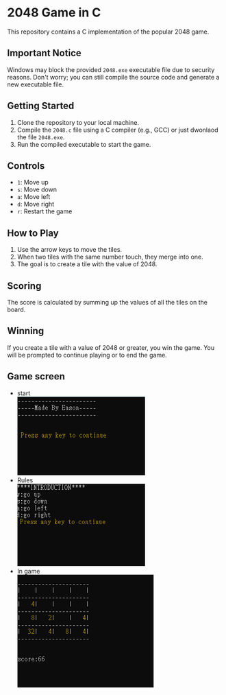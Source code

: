 # 2048 Game in C
This repository contains a C implementation of the popular 2048 game.

## Important Notice
Windows may block the provided `2048.exe` executable file due to security reasons. Don't worry; you can still compile the source code and generate a new executable file.

## Getting Started
1. Clone the repository to your local machine.
2. Compile the `2048.c` file using a C compiler (e.g., GCC) or just dwonlaod the file `2048.exe`.
3. Run the compiled executable to start the game.

## Controls
+ `1`: Move up
+ `s`: Move down
+ `a`: Move left
+ `d`: Move right
+ `r`: Restart the game

##  How to Play
1. Use the arrow keys to move the tiles.
2. When two tiles with the same number touch, they merge into one.
3. The goal is to create a tile with the value of 2048.

## Scoring
The score is calculated by summing up the values of all the tiles on the board.

## Winning
If you create a tile with a value of 2048 or greater, you win the game. You will be prompted to continue playing or to end the game.

## Game screen
+ start  
![Alt Text](https://github.com/Potassium-chromate/2048/blob/main/Picture/start.png)
+ Rules  
![Alt Text](https://github.com/Potassium-chromate/2048/blob/main/Picture/Annoince%20the%20rules.png)
+ In game  
![Alt Text](https://github.com/Potassium-chromate/2048/blob/main/Picture/In%20game.png)
